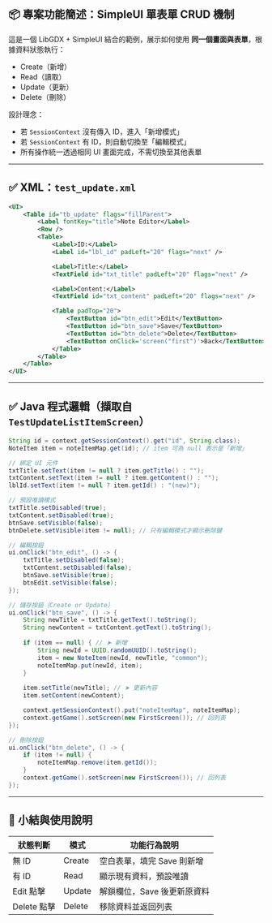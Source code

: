 

## 📦 專案功能簡述：SimpleUI 單表單 CRUD 機制

這是一個 LibGDX + SimpleUI 結合的範例，展示如何使用 **同一個畫面與表單**，根據資料狀態執行：

* Create（新增）
* Read（讀取）
* Update（更新）
* Delete（刪除）

設計理念：

* 若 `SessionContext` 沒有傳入 ID，進入「新增模式」
* 若 `SessionContext` 有 ID，則自動切換至「編輯模式」
* 所有操作統一透過相同 UI 畫面完成，不需切換至其他表單

---

## ✅ XML：`test_update.xml`

```xml
<UI>
    <Table id="tb_update" flags="fillParent">
        <Label fontKey="title">Note Editor</Label>
        <Row />
        <Table>
            <Label>ID:</Label>
            <Label id="lbl_id" padLeft="20" flags="next" />

            <Label>Title:</Label>
            <TextField id="txt_title" padLeft="20" flags="next" />

            <Label>Content:</Label>
            <TextField id="txt_content" padLeft="20" flags="next" />

            <Table padTop="20">
                <TextButton id="btn_edit">Edit</TextButton>
                <TextButton id="btn_save">Save</TextButton>
                <TextButton id="btn_delete">Delete</TextButton>
                <TextButton onClick='screen("first")'>Back</TextButton>
            </Table>
        </Table>
    </Table>
</UI>
```

---

## ✅ Java 程式邏輯（擷取自 `TestUpdateListItemScreen`）

```java
String id = context.getSessionContext().get("id", String.class);
NoteItem item = noteItemMap.get(id); // item 可為 null 表示是「新增」

// 綁定 UI 元件
txtTitle.setText(item != null ? item.getTitle() : "");
txtContent.setText(item != null ? item.getContent() : "");
lblId.setText(item != null ? item.getId() : "(new)");

// 預設唯讀模式
txtTitle.setDisabled(true);
txtContent.setDisabled(true);
btnSave.setVisible(false);
btnDelete.setVisible(item != null); // 只有編輯模式才顯示刪除鍵

// 編輯按鈕
ui.onClick("btn_edit", () -> {
    txtTitle.setDisabled(false);
    txtContent.setDisabled(false);
    btnSave.setVisible(true);
    btnEdit.setVisible(false);
});

// 儲存按鈕（Create or Update）
ui.onClick("btn_save", () -> {
    String newTitle = txtTitle.getText().toString();
    String newContent = txtContent.getText().toString();
    
    if (item == null) { // ➤ 新增
        String newId = UUID.randomUUID().toString();
        item = new NoteItem(newId, newTitle, "common");
        noteItemMap.put(newId, item);
    }
    
    item.setTitle(newTitle); // ➤ 更新內容
    item.setContent(newContent);

    context.getSessionContext().put("noteItemMap", noteItemMap);
    context.getGame().setScreen(new FirstScreen()); // 回列表
});

// 刪除按鈕
ui.onClick("btn_delete", () -> {
    if (item != null) {
        noteItemMap.remove(item.getId());
    }
    context.getGame().setScreen(new FirstScreen()); // 回列表
});
```

---

## 📌 小結與使用說明

| 狀態判斷      | 模式     | 功能行為說明           |
| --------- | ------ | ---------------- |
| 無 ID      | Create | 空白表單，填完 Save 則新增 |
| 有 ID      | Read   | 顯示現有資料，預設唯讀      |
| Edit 點擊   | Update | 解鎖欄位，Save 後更新原資料 |
| Delete 點擊 | Delete | 移除資料並返回列表        |


